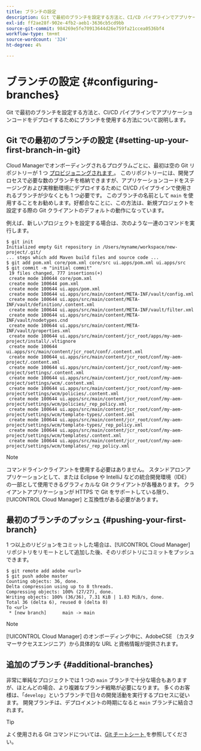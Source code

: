 ```yaml
---
title: ブランチの設定
description: Git で最初のブランチを設定する方法と、CI/CD パイプラインでアプリケーションコードをデプロイするためにブランチを使用する方法について説明します。
exl-id: ff2ae28f-902e-4fb2-aeb1-3636cb5cd9bb
source-git-commit: 984269e5fe70913644d26e759fa21ccea0536bf4
workflow-type: tm+mt
source-wordcount: '324'
ht-degree: 4%

---
```



# ブランチの設定 {#configuring-branches}

Git で最初のブランチを設定する方法と、CI/CD パイプラインでアプリケーションコードをデプロイするためにブランチを使用する方法について説明します。

## Git での最初のブランチの設定 {#setting-up-your-first-branch-in-git}

Cloud Managerでオンボーディングされるプログラムごとに、最初は空の Git リポジトリーが 1 つ [ プロビジョニングされます ](/help/requirements/environment-provisioning.md)。 このリポジトリーには、開発プロセスで必要な数のブランチを格納できますが、アプリケーションコードをステージングおよび実稼動環境にデプロイするために CI/CD パイプラインで使用されるブランチが少なくとも 1 つ必要です。 このブランチの名前として `main` を使用することをお勧めします。好都合なことに、この方法は、新規プロジェクトを設定する際の Git クライアントのデフォルトの動作になっています。

例えば、新しいプロジェクトを設定する場合は、次のような一連のコマンドを実行します。

```shell
$ git init
Initialized empty Git repository in /Users/myname/workspace/new-project/.git/
... steps which add Maven build files and source code ...
$ git add pom.xml core/pom.xml core/src ui.apps/pom.xml ui.apps/src
$ git commit -m "initial commit"
 19 files changed, 777 insertions(+)
 create mode 100644 core/pom.xml
 create mode 100644 pom.xml
 create mode 100644 ui.apps/pom.xml
 create mode 100644 ui.apps/src/main/content/META-INF/vault/config.xml
 create mode 100644 ui.apps/src/main/content/META-INF/vault/definition/.content.xml
 create mode 100644 ui.apps/src/main/content/META-INF/vault/filter.xml
 create mode 100644 ui.apps/src/main/content/META-INF/vault/nodetypes.cnd
 create mode 100644 ui.apps/src/main/content/META-INF/vault/properties.xml
 create mode 100644 ui.apps/src/main/content/jcr_root/apps/my-aem-project/install/.vltignore
 create mode 100644 ui.apps/src/main/content/jcr_root/conf/.content.xml
 create mode 100644 ui.apps/src/main/content/jcr_root/conf/my-aem-project/.content.xml
 create mode 100644 ui.apps/src/main/content/jcr_root/conf/my-aem-project/settings/.content.xml
 create mode 100644 ui.apps/src/main/content/jcr_root/conf/my-aem-project/settings/wcm/.content.xml
 create mode 100644 ui.apps/src/main/content/jcr_root/conf/my-aem-project/settings/wcm/policies/.content.xml
 create mode 100644 ui.apps/src/main/content/jcr_root/conf/my-aem-project/settings/wcm/policies/_rep_policy.xml
 create mode 100644 ui.apps/src/main/content/jcr_root/conf/my-aem-project/settings/wcm/template-types/.content.xml
 create mode 100644 ui.apps/src/main/content/jcr_root/conf/my-aem-project/settings/wcm/template-types/_rep_policy.xml
 create mode 100644 ui.apps/src/main/content/jcr_root/conf/my-aem-project/settings/wcm/templates/.content.xml
 create mode 100644 ui.apps/src/main/content/jcr_root/conf/my-aem-project/settings/wcm/templates/_rep_policy.xml
```

>[!NOTE]
>
>コマンドラインクライアントを使用する必要はありません。 スタンドアロンアプリケーションとして、または Eclipse や IntelliJ などの統合開発環境（IDE）の一部として使用できるグラフィカルな Git クライアントが各種あります。 クライアントアプリケーションが HTTPS で Git をサポートしている限り、[!UICONTROL Cloud Manager] と互換性がある必要があります。

## 最初のブランチのプッシュ {#pushing-your-first-branch}

1 つ以上のリビジョンをコミットした場合は、[!UICONTROL Cloud Manager] リポジトリをリモートとして追加した後、そのリポジトリにコミットをプッシュできます。

```shell
$ git remote add adobe <url>
$ git push adobe master
Counting objects: 36, done.
Delta compression using up to 8 threads.
Compressing objects: 100% (27/27), done.
Writing objects: 100% (36/36), 7.31 KiB | 1.83 MiB/s, done.
Total 36 (delta 6), reused 0 (delta 0)
To <url>
 * [new branch]      main -> main
```

>[!NOTE]
>
>[!UICONTROL Cloud Manager] のオンボーディング中に、AdobeCSE （カスタマーサクセスエンジニア）から具体的な URL と資格情報が提供されます。

## 追加のブランチ {#additional-branches}

非常に単純なプロジェクトでは 1 つの `main` ブランチで十分な場合もありますが、ほとんどの場合、より複雑なブランチ戦略が必要になります。 多くのお客様は、「`develop`」というブランチで日々の開発活動を実行するプロセスに従います。 開発ブランチは、デプロイメントの時期になると `main` ブランチに結合されます。

>[!TIP]
>
>よく使用される Git コマンドについては、[Git チートシート ](https://training.github.com/downloads/github-git-cheat-sheet) を参照してください。
